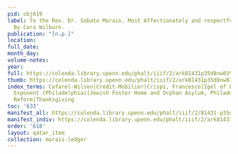 ```yaml
---
pid: obj619
label: To the Rev. Dr. Sabato Morais. Most Affectionately and respectfully Dedicated.
  By Cora Wilburn.
publication: "[n.p.]"
location:
full_date:
month_day:
volume-notes:
year:
full: https://colenda.library.upenn.edu/phalt/iiif/2/ark81431p35d8nw83%2FSHA256E-s6842889--2014daa8a899c122d4137865d7305dd03c0976bb249eb84490a270e9dde57bb8.jpeg/full/3500,/0/default.jpg
thumb: https://colenda.library.upenn.edu/phalt/iiif/2/ark81431p35d8nw83%2FSHA256E-s6842889--2014daa8a899c122d4137865d7305dd03c0976bb249eb84490a270e9dde57bb8.jpeg/full/!200,200/0/default.jpg
index_terms: Cafarel-Wilson|Credit-Mobilier|Crispi, Francesco|Igel of Lemberg|Jewish
  Exponent (Philadelphia)|Jewish Foster Home and Orphan Asylum, Philadelphia|Penal
  Reform|Thanksgiving
toc: '633'
manifest_all: https://colenda.library.upenn.edu/phalt/iiif/2/81431-p35d8nw83/manifest
manifest_indiv: https://colenda.library.upenn.edu/phalt/iiif/2/ark81431p35d8nw83%2FSHA256E-s6842889--2014daa8a899c122d4137865d7305dd03c0976bb249eb84490a270e9dde57bb8.jpeg
order: '618'
layout: qatar_item
collection: morais-ledger
---
```

